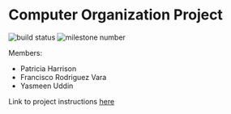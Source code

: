 # Computer Organization Project

![build status](https://img.shields.io/badge/In--Progress-text?label=Build&color=yellow)
![milestone number](https://img.shields.io/badge/1-text?label=Milestone)

Members:
* Patricia Harrison
* Francisco Rodriguez Vara
* Yasmeen Uddin

Link to project instructions [here](2023_08_CS_3843_Project.pdf)